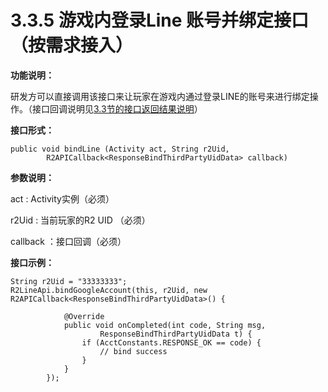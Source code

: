 # 3.3.5 游戏内登录Line 账号并绑定接口 （按需求接入）

**功能说明：** 

研发方可以直接调用该接口来让玩家在游戏内通过登录LINE的账号来进行绑定操作。（接口回调说明见[3.3节的接口返回结果说明](./)）

**接口形式：**

```text
public void bindLine (Activity act, String r2Uid, 
        R2APICallback<ResponseBindThirdPartyUidData> callback)
```

**参数说明：**

act : Activity实例（必须）

r2Uid : 当前玩家的R2 UID （必须）

callback ：接口回调（必须）

**接口示例：**

```text
String r2Uid = "33333333";
R2LineApi.bindGoogleAccount(this, r2Uid, new R2APICallback<ResponseBindThirdPartyUidData>() {

            @Override
            public void onCompleted(int code, String msg,
                    ResponseBindThirdPartyUidData t) {
                if (AcctConstants.RESPONSE_OK == code) {
                    // bind success
                }
            }
        });     
```



